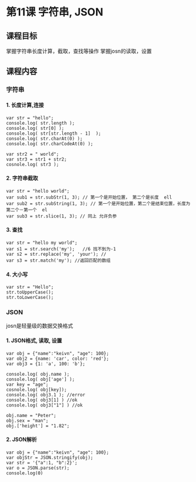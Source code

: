 # 第11课 字符串, JSON

## 课程目标
掌握字符串长度计算，截取，查找等操作
掌握josn的读取，设置

## 课程内容
### 字符串
#### 1. 长度计算,连接
    var str = "hello";
    console.log( str.length );
    console.log( str[0] );
    console.log( str[str.length - 1]  );
    console.log( str.charAt(0) );
    console.log( str.charCodeAt(0) );
    
    var str2 = " world";
    var str3 = str1 + str2;
    cosnole.log( str3 );
    
#### 2. 字符串截取 
    var str = "hello world";
    var sub1 = str.subStr(1, 3); // 第一个是开始位置， 第二个是长度  ell
    var sub2 = str.subString(1, 3); // 第一个是开始位置，第二个是结束位置，长度为第二个－第一个  el
    var sub3 = str.slice(1, 3); // 同上 允许负参

#### 3. 查找
    var str = "hello my world";
    var s1 = str.search('my');   //6 找不到为-1
    var s2 = str.replace('my', 'your'); //
    var s3 = str.match('my'); //返回匹配的数组

#### 4. 大小写
    var str = "Hello";
    str.toUpperCase();
    str.toLowerCase();

### JSON
josn是轻量级的数据交换格式

#### 1. JSON格式, 读取, 设置
    var obj = {"name":"keivn", "age": 100}; 
    var obj2 = {name: 'car', color: 'red'};
    var obj3 = {1: 'a', 100: 'b'};
    
    console.log( obj.name );
    console.log( obj['age'] );
    var key = "age";
    cosnole.log( obj[key]);
    console.log( obj3.1 ); //error
    console.log( obj3[1] ) //ok
    console.log( obj3["1"] ) //ok
    
    obj.name = "Peter";
    obj.sex = "man";
    obj.['height'] = "1.82";
    
#### 2. JSON解析
    var obj = {"name":"keivn", "age": 100}; 
    var objStr = JSON.stringify(obj);
    var str = '{"a":1, "b":2}';
    var o = JSON.parse(str);
    console.log(0)



